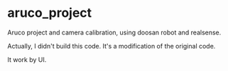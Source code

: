 # aruco_project
Aruco project and camera calibration, using doosan robot and realsense.

Actually, I didn't build this code. It's a modification of the original code.

It work by UI.

